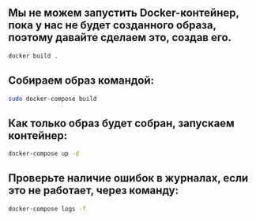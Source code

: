 Мы не можем запустить Docker-контейнер, пока у нас не будет созданного образа, поэтому давайте сделаем это, создав его.
---
```bash
docker build .
```

Собираем образ командой:
---
```bash
sudo docker-compose build
```

Как только образ будет собран, запускаем контейнер:
---
```bash
docker-compose up -d
```


Проверьте наличие ошибок в журналах, если это не работает, через команду:
---
```bash
docker-compose logs -f
```
